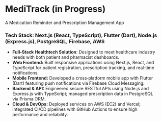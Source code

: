 # MediTrack (in Progress)
A Medication Reminder and Prescription Management App

### Tech Stack: Next.js (React, TypeScript), Flutter (Dart), Node.js (Express.js), PostgreSQL, Firebase, AWS

- **Full-Stack Healthtech Solution:** Designed to meet healthcare industry needs with both patient and pharmacist dashboards.
- **Web Frontend:** Built responsive applications using Next.js, React, and TypeScript for patient registration, prescription tracking, and real‑time notifications.
- **Mobile Frontend:** Developed a cross‑platform mobile app with Flutter (Dart) featuring push notifications via Firebase Cloud Messaging.
- **Backend & API:** Engineered secure RESTful APIs using Node.js and Express.js with TypeScript; managed prescription data in PostgreSQL via Prisma ORM.
- **Cloud & DevOps:** Deployed services on AWS (EC2) and Vercel; integrated CI/CD pipelines with GitHub Actions to ensure high performance and reliability.

